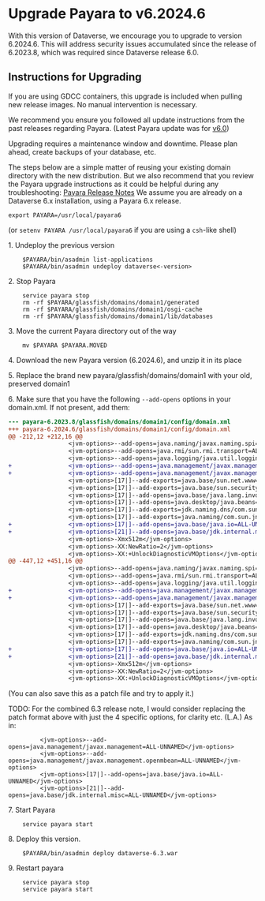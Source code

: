 # Upgrade Payara to v6.2024.6

With this version of Dataverse, we encourage you to upgrade to version 6.2024.6.
This will address security issues accumulated since the release of 6.2023.8, which was required since Dataverse release 6.0.

## Instructions for Upgrading

If you are using GDCC containers, this upgrade is included when pulling new release images.
No manual intervention is necessary.

We recommend you ensure you followed all update instructions from the past releases regarding Payara.
(Latest Payara update was for [v6.0](https://github.com/IQSS/dataverse/releases/tag/v6.0))

Upgrading requires a maintenance window and downtime. Please plan ahead, create backups of your database, etc.

The steps below are a simple matter of reusing your existing domain directory with the new distribution.
But we also recommend that you review the Payara upgrade instructions as it could be helpful during any troubleshooting:
[Payara Release Notes](https://docs.payara.fish/community/docs/Release%20Notes/Release%20Notes%206.2024.6.html)
We assume you are already on a Dataverse 6.x installation, using a Payara 6.x release.

```shell
export PAYARA=/usr/local/payara6
```

(or `setenv PAYARA /usr/local/payara6` if you are using a `csh`-like shell)

1\. Undeploy the previous version

```shell
    $PAYARA/bin/asadmin list-applications
    $PAYARA/bin/asadmin undeploy dataverse<-version>
```

2\. Stop Payara

```shell
    service payara stop
    rm -rf $PAYARA/glassfish/domains/domain1/generated
    rm -rf $PAYARA/glassfish/domains/domain1/osgi-cache
    rm -rf $PAYARA/glassfish/domains/domain1/lib/databases
```

3\. Move the current Payara directory out of the way

```shell
    mv $PAYARA $PAYARA.MOVED
```

4\. Download the new Payara version (6.2024.6), and unzip it in its place

5\. Replace the brand new payara/glassfish/domains/domain1 with your old, preserved domain1

6\. Make sure that you have the following `--add-opens` options in your domain.xml. If not present, add them:

```diff
--- payara-6.2023.8/glassfish/domains/domain1/config/domain.xml
+++ payara-6.2024.6/glassfish/domains/domain1/config/domain.xml
@@ -212,12 +212,16 @@
                 <jvm-options>--add-opens=java.naming/javax.naming.spi=ALL-UNNAMED</jvm-options>
                 <jvm-options>--add-opens=java.rmi/sun.rmi.transport=ALL-UNNAMED</jvm-options>
                 <jvm-options>--add-opens=java.logging/java.util.logging=ALL-UNNAMED</jvm-options>
+                <jvm-options>--add-opens=java.management/javax.management=ALL-UNNAMED</jvm-options>
+                <jvm-options>--add-opens=java.management/javax.management.openmbean=ALL-UNNAMED</jvm-options>
                 <jvm-options>[17|]--add-exports=java.base/sun.net.www=ALL-UNNAMED</jvm-options>
                 <jvm-options>[17|]--add-exports=java.base/sun.security.util=ALL-UNNAMED</jvm-options>
                 <jvm-options>[17|]--add-opens=java.base/java.lang.invoke=ALL-UNNAMED</jvm-options>
                 <jvm-options>[17|]--add-opens=java.desktop/java.beans=ALL-UNNAMED</jvm-options>
                 <jvm-options>[17|]--add-exports=jdk.naming.dns/com.sun.jndi.dns=ALL-UNNAMED</jvm-options>
                 <jvm-options>[17|]--add-exports=java.naming/com.sun.jndi.ldap=ALL-UNNAMED</jvm-options>
+                <jvm-options>[17|]--add-opens=java.base/java.io=ALL-UNNAMED</jvm-options>
+                <jvm-options>[21|]--add-opens=java.base/jdk.internal.misc=ALL-UNNAMED</jvm-options>
                 <jvm-options>-Xmx512m</jvm-options>
                 <jvm-options>-XX:NewRatio=2</jvm-options>
                 <jvm-options>-XX:+UnlockDiagnosticVMOptions</jvm-options>
@@ -447,12 +451,16 @@
                 <jvm-options>--add-opens=java.naming/javax.naming.spi=ALL-UNNAMED</jvm-options>
                 <jvm-options>--add-opens=java.rmi/sun.rmi.transport=ALL-UNNAMED</jvm-options>
                 <jvm-options>--add-opens=java.logging/java.util.logging=ALL-UNNAMED</jvm-options>
+                <jvm-options>--add-opens=java.management/javax.management=ALL-UNNAMED</jvm-options>
+                <jvm-options>--add-opens=java.management/javax.management.openmbean=ALL-UNNAMED</jvm-options>
                 <jvm-options>[17|]--add-exports=java.base/sun.net.www=ALL-UNNAMED</jvm-options>
                 <jvm-options>[17|]--add-exports=java.base/sun.security.util=ALL-UNNAMED</jvm-options>
                 <jvm-options>[17|]--add-opens=java.base/java.lang.invoke=ALL-UNNAMED</jvm-options>
                 <jvm-options>[17|]--add-opens=java.desktop/java.beans=ALL-UNNAMED</jvm-options>
                 <jvm-options>[17|]--add-exports=jdk.naming.dns/com.sun.jndi.dns=ALL-UNNAMED</jvm-options>
                 <jvm-options>[17|]--add-exports=java.naming/com.sun.jndi.ldap=ALL-UNNAMED</jvm-options>
+                <jvm-options>[17|]--add-opens=java.base/java.io=ALL-UNNAMED</jvm-options>
+                <jvm-options>[21|]--add-opens=java.base/jdk.internal.misc=ALL-UNNAMED</jvm-options>
                 <jvm-options>-Xmx512m</jvm-options>
                 <jvm-options>-XX:NewRatio=2</jvm-options>
                 <jvm-options>-XX:+UnlockDiagnosticVMOptions</jvm-options>
```
(You can also save this as a patch file and try to apply it.)

TODO: For the combined 6.3 release note, I would consider replacing the patch format above with just the 4 specific options, for clarity etc. (L.A.) As in: 
```
         <jvm-options>--add-opens=java.management/javax.management=ALL-UNNAMED</jvm-options>
         <jvm-options>--add-opens=java.management/javax.management.openmbean=ALL-UNNAMED</jvm-options>
         <jvm-options>[17|]--add-opens=java.base/java.io=ALL-UNNAMED</jvm-options>
         <jvm-options>[21|]--add-opens=java.base/jdk.internal.misc=ALL-UNNAMED</jvm-options>
```

7\. Start Payara

```shell
    service payara start
```

8\. Deploy this version.

```shell
    $PAYARA/bin/asadmin deploy dataverse-6.3.war
```

9\. Restart payara

```shell
    service payara stop
    service payara start
